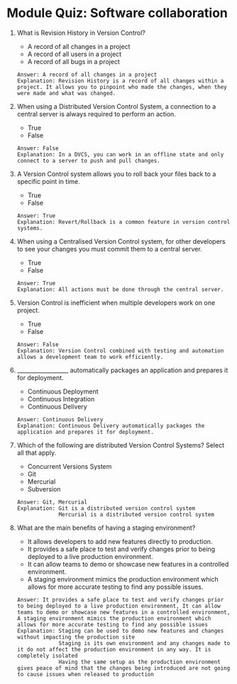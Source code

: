 # Module Quiz: Software collaboration

1. What is Revision History in Version Control?
   - A record of all changes in a project
   - A record of all users in a project
   - A record of all bugs in a project
   ```
   Answer: A record of all changes in a project
   Explanation: Revision History is a record of all changes within a project. It allows you to pinpoint who made the changes, when they were made and what was changed.
   ```

2. When using a Distributed Version Control System, a connection to a central server is always required to perform an action.
   - True
   - False
   ```
   Answer: False
   Explanation: In a DVCS, you can work in an offline state and only connect to a server to push and pull changes.
   ```

3. A Version Control system allows you to roll back your files back to a specific point in time.
   - True
   - False
   ```
   Answer: True
   Explanation: Revert/Rollback is a common feature in version control systems.
   ```

4. When using a Centralised Version Control system, for other developers to see your changes you must commit them to a central server.
   - True
   - False
   ```
   Answer: True
   Explanation: All actions must be done through the central server.
   ```

5. Version Control is inefficient when multiple developers work on one project.
   - True
   - False
   ```
   Answer: False
   Explanation: Version Control combined with testing and automation allows a development team to work efficiently.
   ```

6. __________________ automatically packages an application and prepares it for deployment.
   - Continuous Deployment
   - Continuous Integration
   - Continuous Delivery
   ```
   Answer: Continuous Delivery
   Explanation: Continuous Delivery automatically packages the application and prepares it for deployment.
   ```

7. Which of the following are distributed Version Control Systems? Select all that apply.
   - Concurrent Versions System
   - Git
   - Mercurial
   - Subversion
   ```
   Answer: Git, Mercurial
   Explanation: Git is a distributed version control system
                Mercurial is a distributed version control system
   ```

8. What are the main benefits of having a staging environment?
   - It allows developers to add new features directly to production.
   - It provides a safe place to test and verify changes prior to being deployed to a live production environment.
   - It can allow teams to demo or showcase new features in a controlled environment.
   - A staging environment mimics the production environment which allows for more accurate testing to find any possible issues. 
   
   ```
   Answer: It provides a safe place to test and verify changes prior to being deployed to a live production environment, It can allow teams to demo or showcase new features in a controlled environment, A staging environment mimics the production environment which allows for more accurate testing to find any possible issues
   Explanation: Staging can be used to demo new features and changes without impacting the production site
                Staging is its own environment and any changes made to it do not affect the production environment in any way. It is completely isolated
                Having the same setup as the production environment gives peace of mind that the changes being introduced are not going to cause issues when released to production
   ```
   
   
